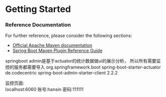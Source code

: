 # Getting Started

### Reference Documentation
For further reference, please consider the following sections:

* [Official Apache Maven documentation](https://maven.apache.org/guides/index.html)
* [Spring Boot Maven Plugin Reference Guide](https://docs.spring.io/spring-boot/docs/2.2.5.RELEASE/maven-plugin/)

springboot admin是基于actuator的统计数据做ui的展示分析，
所以所有需要监控的服务都需要导入
        <dependency>
            <groupId>org.springframework.boot</groupId>
            <artifactId>spring-boot-starter-actuator</artifactId>
        </dependency>
        <dependency>
            <groupId>de.codecentric</groupId>
            <artifactId>spring-boot-admin-starter-client</artifactId>
            <version>2.2.2</version>
        </dependency>
        
监控页面:       
localhost:6060 
账号:hansin 密码:111111